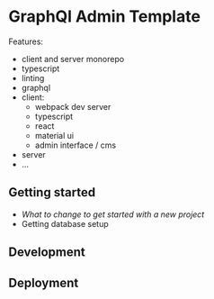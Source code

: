 # GraphQl Admin Template

Features:

- client and server monorepo
- typescript
- linting
- graphql
- client:
  - webpack dev server
  - typescript
  - react
  - material ui
  - admin interface / cms
- server
- ...

## Getting started

- _What to change to get started with a new project_
- Getting database setup

## Development

## Deployment
